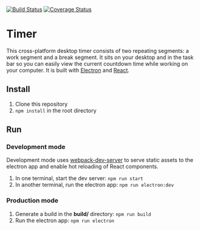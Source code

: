 [![Build Status](https://travis-ci.com/hailey123/timer.svg?branch=master)](https://travis-ci.com/hailey123/timer)
[![Coverage Status](https://coveralls.io/repos/github/hailey123/timer/badge.svg?branch=master)](https://coveralls.io/github/hailey123/timer?branch=master)

# Timer
This cross-platform desktop timer consists of two repeating segments: a work segment and a break segment. It sits on your desktop and in the task bar so you can easily view the current countdown time while working on your computer. It is built with [Electron](https://electronjs.org) and [React](https://reactjs.org).

## Install
1. Clone this repository
1. `npm install` in the root directory

## Run

### Development mode
Development mode uses [webpack-dev-server](https://github.com/webpack/webpack-dev-server) to serve static assets to the electron app and enable hot reloading of React components.
1. In one terminal, start the dev server: `npm run start`
1. In another terminal, run the electron app: `npm run electron:dev`

### Production mode
1. Generate a build in the **build/** directory: `npm run build`
1. Run the electron app: `npm run electron`